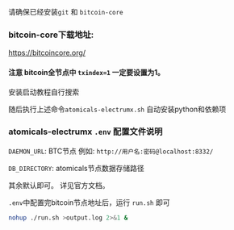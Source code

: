 请确保已经安装`git`  和 ``bitcoin-core``

### bitcoin-core下载地址:
https://bitcoincore.org/
#### 注意 bitcoin全节点中 ```txindex=1``` 一定要设置为1。

安装启动教程自行搜索



随后执行上述命令```atomicals-electrumx.sh``` 自动安装python和依赖项



### atomicals-electrumx ```.env``` 配置文件说明

```DAEMON_URL```: BTC节点  例如: ```http://用户名:密码@localhost:8332/ ```

```DB_DIRECTORY```: atomicals节点数据存储路径

其余默认即可。 详见官方文档。

```.env```中配置完bitcoin节点地址后，运行 ```run.sh``` 即可
``` sh
nohup ./run.sh >output.log 2>&1 & 
